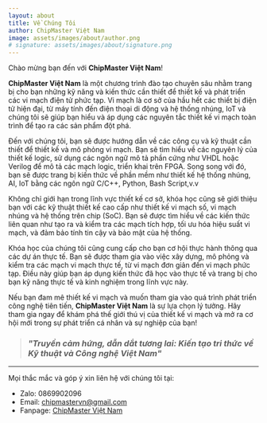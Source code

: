 ```yaml
---
layout: about
title: Về Chúng Tôi
author: ChipMaster Việt Nam
image: assets/images/about/author.png
# signature: assets/images/about/signature.png
---
```


Chào mừng bạn đến với **ChipMaster Việt Nam**!

**ChipMaster Việt Nam** là một chương trình đào tạo chuyên sâu nhằm trang bị cho bạn những kỹ năng và kiến thức cần thiết để thiết kế và phát triển các vi mạch điện tử phức tạp. Vi mạch là cơ sở của hầu hết các thiết bị điện tử hiện đại, từ máy tính đến điện thoại di động và hệ thống nhúng, IoT và chúng tôi sẽ giúp bạn hiểu và áp dụng các nguyên tắc thiết kế vi mạch toàn trình để tạo ra các sản phẩm đột phá.

Đến với chúng tôi, bạn sẽ được hướng dẫn về các công cụ và kỹ thuật cần thiết để thiết kế và mô phỏng vi mạch. Bạn sẽ tìm hiểu về các nguyên lý của thiết kế logic, sử dụng các ngôn ngữ mô tả phần cứng như VHDL hoặc Verilog để mô tả các mạch logic, triển khai trên FPGA. Song song với đó, bạn sẽ được trang bị kiến thức về phần mềm như thiết kế hệ thống nhúng, AI, IoT bằng các ngôn ngữ C/C++, Python, Bash Script,v.v 

Không chỉ giới hạn trong lĩnh vực thiết kế cơ sở, khóa học cũng sẽ giới thiệu bạn với các kỹ thuật thiết kế cao cấp như thiết kế vi mạch số, vi mạch nhúng và hệ thống trên chip (SoC). Bạn sẽ được tìm hiểu về các kiến thức liên quan như tạo ra và kiểm tra các mạch tích hợp, tối ưu hóa hiệu suất vi mạch, và đảm bảo tính tin cậy và bảo mật của hệ thống.

Khóa học của chúng tôi cũng cung cấp cho bạn cơ hội thực hành thông qua các dự án thực tế. Bạn sẽ được tham gia vào việc xây dựng, mô phỏng và kiểm tra các mạch vi mạch thực tế, từ vi mạch đơn giản đến vi mạch phức tạp. Điều này giúp bạn áp dụng kiến thức đã học vào thực tế và trang bị cho bạn kỹ năng thực tế và kinh nghiệm trong lĩnh vực này.

Nếu bạn đam mê thiết kế vi mạch và muốn tham gia vào quá trình phát triển công nghệ tiên tiến, **ChipMaster Việt Nam** là sự lựa chọn lý tưởng. Hãy tham gia ngay để khám phá thế giới thú vị của thiết kế vi mạch và mở ra cơ hội mới trong sự phát triển cá nhân và sự nghiệp của bạn!

> ### *"Truyền cảm hứng, dẫn dắt tương lai: Kiến tạo tri thức về Kỹ thuật và Công nghệ Việt Nam"*

***
Mọi thắc mắc và góp ý xin liên hệ với chúng tôi tại:
* Zalo: 0869902096
* Email: chipmastervn@gmail.com
* Fanpage: [ChipMaster Việt Nam](https://www.facebook.com/people/ChipMaster-Vi%E1%BB%87t-Nam/61552506868619/)